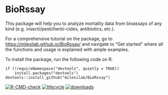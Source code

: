 BioRssay
========

This package will help you to analyze mortality data from bioassays of
any kind (e.g. insecti/pesti/herbi-cides, antibiotics, etc.).

For a comprehensive tutorial on the package, go to
<a href="https://milesilab.github.io/BioRssay/" class="uri">https://milesilab.github.io/BioRssay/</a>
and navigate to “Get started” where all the functions and usage is
explained with ample examples.

To install the package, run the following code on R.

    if (!requireNamespace("devtools", quietly = TRUE)) 
        install.packages("devtools") 
    devtools::install_github("milesilab/BioRssay")

<!-- badges: start -->

[![R-CMD-check](https://github.com/milesilab/BioRssay/workflows/R-CMD-check/badge.svg)](https://github.com/milesilab/BioRssay/actions)
[![lifecycle](https://github.com/milesilab/BioRssay/workflows/lifecycle/badge.svg)](https://github.com/milesilab/BioRssay/actions)
[![downloads](https://github.com/milesilab/BioRssay/workflows/downloads/badge.svg)](https://github.com/milesilab/BioRssay/actions)
<!-- badges: end -->
